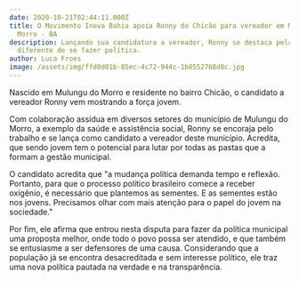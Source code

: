 ```yaml
---
date: 2020-10-21T02:44:11.000Z
title: O Movimento Inova Bahia apoia Ronny do Chicão para vereador em Mulungu do
  Morro - BA
description: Lançando sua candidatura a vereador, Ronny se destaca pela forma
  diferente de se fazer política.
author: Luca Froes
image: /assets/img/ffd0d01b-85ec-4c72-944c-1b8552768d8c.jpg
---
```

Nascido em Mulungu do Morro e residente no bairro Chicão, o candidato a vereador Ronny vem mostrando a força jovem.

Com colaboração assídua em diversos setores do município de Mulungu do Morro, a exemplo da saúde e assistência social, Ronny se encoraja pelo trabalho e se lança como candidato a vereador deste município. Acredita, que sendo jovem tem o potencial para lutar por todas as pastas que a formam a gestão municipal.

O candidato acredita que "a mudança política demanda tempo e reflexão. Portanto, para que o processo político brasileiro comece a receber oxigênio, é necessário que plantemos as sementes. E as sementes estão nos jovens. Precisamos olhar com mais atenção para o papel do jovem na sociedade."

Por fim, ele afirma que entrou nesta disputa para fazer da política municipal uma proposta melhor, onde todo o povo possa ser atendido, e que também se entusiasme a ser defensores de uma causa. Considerando que a população já se encontra desacreditada e sem interesse político, ele traz uma nova política pautada na verdade e na transparência.